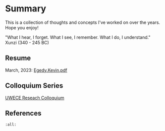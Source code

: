 # Summary

This is a collection of thoughts and concepts I've worked on over the years. Hope you enjoy!


"What I hear, I forget. What I see, I remember. What I do, I understand." Xunzi (340 - 245 BC) 


## Resume

March, 2023: [Egedy.Kevin.pdf](https://kegedy.github.io/Egedy.Kevin.pdf)

## Colloquium Series
[UWECE Reseach Colloquium](https://www.ece.uw.edu/colloquium/) 

## References 

```{bibliography}
:all:
```